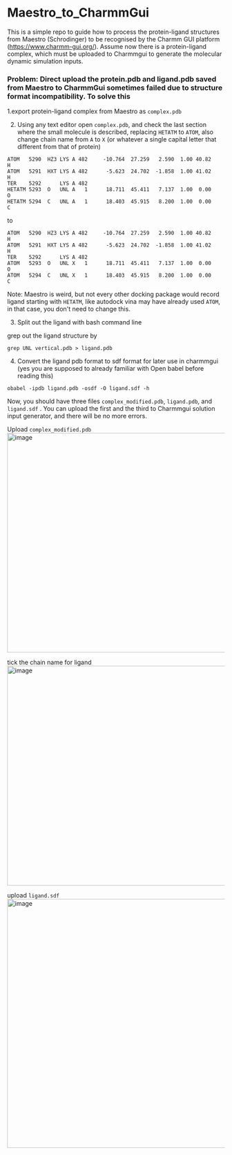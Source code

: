 # Maestro_to_CharmmGui
This is a simple repo to guide how to process the protein-ligand structures from Maestro (Schrodinger) to be recognised by the Charmm GUI platform (https://www.charmm-gui.org/).
 Assume now there is a protein-ligand complex, which must be uploaded to Charmmgui to generate the molecular dynamic simulation inputs.

### Problem: Direct upload the protein.pdb and ligand.pdb saved from Maestro to CharmmGui sometimes failed due to structure format incompatibility. To solve this

1.export protein-ligand complex from Maestro as ``` complex.pdb ```


2. Using any text editor open ```complex.pdb```, and check the last section where the small molecule is described, replacing ```HETATM``` to ```ATOM```, also change chain name from ```A``` to ```X``` (or whatever a single capital letter that different from that of protein)

```
ATOM   5290  HZ3 LYS A 482     -10.764  27.259   2.590  1.00 40.82           H
ATOM   5291  HXT LYS A 482      -5.623  24.702  -1.858  1.00 41.02           H
TER    5292      LYS A 482
HETATM 5293  O   UNL A   1      18.711  45.411   7.137  1.00  0.00           O
HETATM 5294  C   UNL A   1      18.403  45.915   8.200  1.00  0.00           C
```
to 

```
ATOM   5290  HZ3 LYS A 482     -10.764  27.259   2.590  1.00 40.82           H
ATOM   5291  HXT LYS A 482      -5.623  24.702  -1.858  1.00 41.02           H
TER    5292      LYS A 482
ATOM   5293  O   UNL X   1      18.711  45.411   7.137  1.00  0.00           O
ATOM   5294  C   UNL X   1      18.403  45.915   8.200  1.00  0.00           C
```
Note: Maestro is weird, but not every other docking package would record ligand starting with ```HETATM```, like autodock vina may have already used ```ATOM```, in that case, you don't need to change this.

3. Split out the ligand with bash command line

grep out the ligand structure by

```
grep UNL vertical.pdb > ligand.pdb
```

4. Convert the ligand pdb format to sdf format for later use in charmmgui (yes you are supposed to already familiar with Open babel before reading this)
```
obabel -ipdb ligand.pdb -osdf -O ligand.sdf -h
```

Now, you should have three files ```complex_modified.pdb```, ```ligand.pdb```, and ```ligand.sdf``` . You can upload the first and the third to Charmmgui solution input generator, and there will be no more errors.

Upload ```complex_modified.pdb```
<img width="509" alt="image" src="https://github.com/quantaosun/maestro_to_charmmgui/assets/75652473/420e4fb1-4a56-4be3-aa61-ccf4937106ef">

tick the chain name for ligand
<img width="509" alt="image" src="https://github.com/quantaosun/maestro_to_charmmgui/assets/75652473/96f25f25-f531-45ff-9381-66ad09f58224">

upload     ```ligand.sdf```
<img width="577" alt="image" src="https://github.com/quantaosun/maestro_to_charmmgui/assets/75652473/80bd5c66-8f31-4bdf-b841-5109d80fee34">


